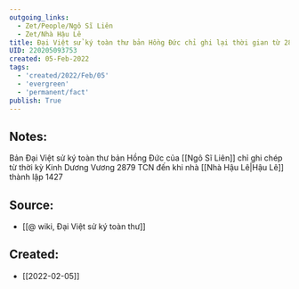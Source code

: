 ```yaml
---
outgoing_links:
  - Zet/People/Ngô Sĩ Liên
  - Zet/Nhà Hậu Lê
title: Đại Việt sử ký toàn thư bản Hồng Đức chỉ ghi lại thời gian từ 2879 TCN đến 1427
UID: 220205093753
created: 05-Feb-2022
tags:
  - 'created/2022/Feb/05'
  - 'evergreen'
  - 'permanent/fact'
publish: True
---
```

## Notes:
Bản Đại Việt sử ký toàn thư bản Hồng Đức của [[Ngô Sĩ Liên]] chỉ ghi chép từ thời kỳ Kinh Dương Vương 2879 TCN đến khi nhà [[Nhà Hậu Lê|Hậu Lê]] thành lập 1427

## Source:
- [[@ wiki, Đại Việt sử ký toàn thư]]



## Created:
- [[2022-02-05]]
